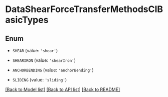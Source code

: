 # DataShearForceTransferMethodsCIBasicTypes


## Enum

* `SHEAR` (value: `'shear'`)

* `SHEARIRON` (value: `'shearIron'`)

* `ANCHORBENDING` (value: `'anchorBending'`)

* `SLIDING` (value: `'sliding'`)

[[Back to Model list]](../README.md#documentation-for-models) [[Back to API list]](../README.md#documentation-for-api-endpoints) [[Back to README]](../README.md)


